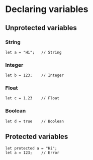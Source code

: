 # Declaring variables
## Unprotected variables
### String
```
let a = "Hi";   // String
```
### Integer
```
let b = 123;    // Integer
```
### Float
```
let c = 1.23    // Float
```
### Boolean
```
let d = true    // Boolean
```

## Protected variables
```
let protected a = "Hi";
let a = 123;    // Error
```
